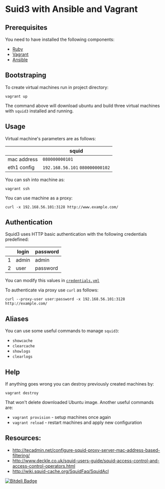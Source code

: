 # Suid3 with Ansible and Vagrant

## Prerequisites

You need to have installed the following components:

- [Ruby](https://www.ruby-lang.org/en/installation/)
- [Vagrant](https://www.vagrantup.com/downloads.html)
- [Ansible](http://docs.ansible.com/intro_installation.html)

## Bootstraping

To create virtual machines run in project directory:

    vagrant up

The command above will download ubuntu and build three virtual machines with `squid3` installed and running.

## Usage

Virtual machine's parameters are as follows:

|             | squid                           |
|-------------|---------------------------------|
| mac address | `080000000101`                  |
| eth1 config | `192.168.56.101` `080000000102` |

You can ssh into machine as:

    vagrant ssh

You can use machine as a proxy:

    curl -x 192.168.56.101:3128 http://www.example.com/

## Authentication

Squid3 uses HTTP basic authentication with the following credentials predefined:

|   | **login** | **password** |
|---|-----------|--------------|
| 1 | admin     | admin        |
| 2 | user      | password     |

You can modify this values in [`credentials.yml`](https://github.com/KamilLelonek/squid3-permission-proxies/blob/master/vars/credentials.yml)

To authenticate via proxy use `curl` as follows:

    curl --proxy-user user:password -x 192.168.56.101:3128 http://example.com/

## Aliases

You can use some useful commands to manage `squid3`:

- `showcache`
- `clearcache`
- `showlogs`
- `clearlogs`

## Help

If anything goes wrong you can destroy previously created machines by:

    vagrant destroy

That won't delete downloaded Ubuntu image. Another useful commands are:

- `vagrant provision` - setup machines once again
- `vagrant reload` - restart machines and apply new configuration

## Resources:

- http://tecadmin.net/configure-squid-proxy-server-mac-address-based-filtering/
- http://www.deckle.co.uk/squid-users-guide/squid-access-control-and-access-control-operators.html
- http://wiki.squid-cache.org/SquidFaq/SquidAcl


[![Bitdeli Badge](https://d2weczhvl823v0.cloudfront.net/KamilLelonek/squid3-permission-proxies/trend.png)](https://bitdeli.com/free "Bitdeli Badge")

